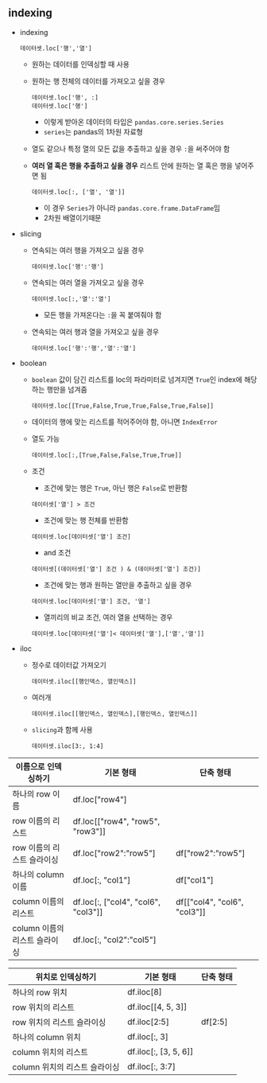 ## indexing

* indexing

  ```
  데이터셋.loc['행','열']
  ```

  * 원하는 데이터를 인덱싱할 때 사용

  * 원하는 행 전체의 데이터를 가져오고 싶을 경우

    ```
    데이터셋.loc['행', :]
    데이터셋.loc['행']
    ```

    * 이렇게 받아온 데이터의  타입은 `pandas.core.series.Series`
    * `series`는 pandas의 1차원 자료형

  * 열도 같으나 특정 열의 모든 값을 추출하고 싶을 경우 `:`을 써주어야 함

  * **여러 열 혹은 행을 추출하고 싶을 경우** 리스트 안에 원하는 열 혹은 행을 넣어주면 됨

    ```
    데이터셋.loc[:, ['열', '열']]
    ```

    * 이 경우 `Series`가 아니라 `pandas.core.frame.DataFrame`임
    * 2차원 배열이기때문
  
* slicing

  * 연속되는 여러 행을 가져오고 싶을 경우

    ```
    데이터셋.loc['행':'행']
    ```

  * 연속되는 여러 열을 가져오고 싶을 경우

    ```
    데이터셋.loc[:,'열':'열']
    ```

    * 모든 행을 가져온다는 `:`을 꼭 붙여줘야 함

  * 연속되는 여러 행과 열을 가져오고 싶을 경우

    ```
    데이터셋.loc['행':'행','열':'열']
    ```

* boolean

  * `boolean` 값이 담긴 리스트를 loc의 파라미터로 넘겨지면 `True`인 index에 해당하는 행만을 넘겨줌

    ```
    데이터셋.loc[[True,False,True,True,False,True,False]]
    ```

  * 데이터의 행에 맞는 리스트를 적어주어야 함, 아니면 `IndexError`

  * 열도 가능

    ```
    데이터셋.loc[:,[True,False,False,True,True]]
    ```

  * 조건

    * 조건에 맞는 행은 `True`, 아닌 행은 `False`로 반환함

    ```
    데이터셋['열'] > 조건
    ```

    * 조건에 맞는 행 전체를 반환함

    ```
    데이터셋.loc[데이터셋['열'] 조건]
    ```

    * and 조건

    ```
    데이터셋[(데이터셋['열'] 조건 ) & (데이터셋['열'] 조건)]
    ```

    * 조건에 맞는 행과 원하는 열만을 추출하고 싶을 경우

    ```
    데이터셋.loc[데이터셋['열'] 조건, '열']
    ```

    * 열끼리의 비교 조건, 여러 열을 선택하는 경우

    ```
    데이터셋.loc[데이터셋['열']< 데이터셋['열'],['열','열']]
    ```

* iloc

  * 정수로 데이터값 가져오기

    ```
    데이터셋.iloc[[행인덱스, 열인덱스]]
    ```

  * 여러개

    ```
    데이터셋.iloc[[행인덱스, 열인덱스],[행인덱스, 열인덱스]]
    ```

  * `slicing`과 함께 사용

    ```
    데이터셋.iloc[3:, 1:4]
    ```

    

| 이름으로 인덱싱하기           | 기본 형태                           | 단축 형태                    |
| ----------------------------- | ----------------------------------- | ---------------------------- |
| 하나의 row 이름               | df.loc["row4"]                      |                              |
| row 이름의 리스트             | df.loc[["row4", "row5", "row3"]]    |                              |
| row 이름의 리스트 슬라이싱    | df.loc["row2":"row5"]               | df["row2":"row5"]            |
| 하나의 column 이름            | df.loc[:, "col1"]                   | df["col1"]                   |
| column 이름의 리스트          | df.loc[:, ["col4", "col6", "col3"]] | df[["col4", "col6", "col3"]] |
| column 이름의 리스트 슬라이싱 | df.loc[:, "col2":"col5"]            |                              |

| 위치로 인덱싱하기             | 기본 형태             | 단축 형태 |
| ----------------------------- | --------------------- | --------- |
| 하나의 row 위치               | df.iloc[8]            |           |
| row 위치의 리스트             | df.iloc[[4, 5, 3]]    |           |
| row 위치의 리스트 슬라이싱    | df.iloc[2:5]          | df[2:5]   |
| 하나의 column 위치            | df.iloc[:, 3]         |           |
| column 위치의 리스트          | df.iloc[:, [3, 5, 6]] |           |
| column 위치의 리스트 슬라이싱 | df.iloc[:, 3:7]       |           |

